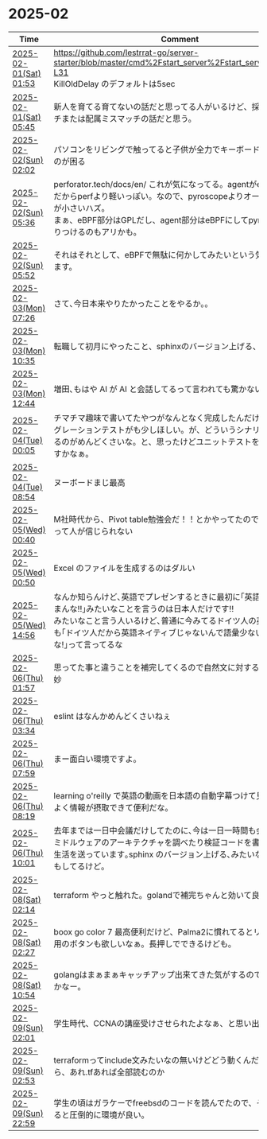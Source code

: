 # 2025-02

| Time | Comment |
| ----- | ------- |
| [2025-02-01(Sat) 01:53](https://bsky.app/profile/tokuhirom.bsky.social/post/3lh3fpopgq226) | https://github.com/lestrrat-go/server-starter/blob/master/cmd%2Fstart_server%2Fstart_server.go#L31-L31<br> KillOldDelay のデフォルトは5sec |
| [2025-02-01(Sat) 05:45](https://bsky.app/profile/tokuhirom.bsky.social/post/3lh3spy3lis26) | 新人を育てる育てないの話だと思ってる人がいるけど、採用ミスマッチまたは配属ミスマッチの話だと思う。 |
| [2025-02-02(Sun) 02:02](https://bsky.app/profile/tokuhirom.bsky.social/post/3lh5wpzai522n) | パソコンをリビングで触ってると子供が全力でキーボード叩いてくるのが困る |
| [2025-02-02(Sun) 05:36](https://bsky.app/profile/tokuhirom.bsky.social/post/3lh6coagmek2t) | perforator.tech/docs/en/ これが気になってる。agentがeBPF ベースだからperfより軽いっぽい。なので、pyroscopeよりオーバーヘッドが小さいハズ。<br>まぁ、eBPF部分はGPLだし、agent部分はeBPFにしてpyroscopeに送りつけるのもアリかも。
| [2025-02-02(Sun) 05:52](https://bsky.app/profile/tokuhirom.bsky.social/post/3lh6dllsjec2t) | それはそれとして、eBPFで無駄に何かしてみたいという気持ちはあります。 |
| [2025-02-03(Mon) 07:26](https://bsky.app/profile/tokuhirom.bsky.social/post/3lhazbvrtlc2g) | さて､今日本来やりたかったことをやるか｡｡ |
| [2025-02-03(Mon) 10:35](https://bsky.app/profile/tokuhirom.bsky.social/post/3lhbdufntgc2c) | 転職して初月にやったこと、sphinxのバージョン上げる、です。 |
| [2025-02-03(Mon) 12:44](https://bsky.app/profile/tokuhirom.bsky.social/post/3lhbl2nszhs2a) | 増田､もはや AI が AI と会話してるって言われても驚かない |
| [2025-02-04(Tue) 00:05](https://bsky.app/profile/tokuhirom.bsky.social/post/3lhcr3tk7zk2v) | チマチマ趣味で書いてたやつがなんとなく完成したんだけど、インテグレーションテストがも少しほしい。が、どういうシナリオかを考えるのがめんどくさいな。と、思ったけどユニットテストをもう少し足すかなぁ。 |
| [2025-02-04(Tue) 08:54](https://bsky.app/profile/tokuhirom.bsky.social/post/3lhdonlajg22b) | ヌーボードまじ最高 |
| [2025-02-05(Wed) 00:40](https://bsky.app/profile/tokuhirom.bsky.social/post/3lhfdjq53ac2b) | M社時代から、Pivot table勉強会だ！！とかやってたので、Excel 苦手って人が信じられない |
| [2025-02-05(Wed) 00:50](https://bsky.app/profile/tokuhirom.bsky.social/post/3lhfe3jbzos2j) | Excel のファイルを生成するのはダルい |
| [2025-02-05(Wed) 14:56](https://bsky.app/profile/tokuhirom.bsky.social/post/3lhgtemogss2q) | なんか知らんけど､英語でプレゼンするときに最初に｢英語が下手ですまんな!!｣みたいなことを言うのは日本人だけです!!<br>みたいなこと言う人いるけど､普通に今みてるドイツ人の英語プレゼンも｢ドイツ人だから英語ネイティブじゃないんで語彙少ないけどすまんな!｣って言ってるな |
| [2025-02-06(Thu) 01:57](https://bsky.app/profile/tokuhirom.bsky.social/post/3lhhybxmdvc27) | 思ってた事と違うことを補完してくるので自然文に対する copilot は微妙 |
| [2025-02-06(Thu) 03:34](https://bsky.app/profile/tokuhirom.bsky.social/post/3lhi5qklra22e) | eslint はなんかめんどくさいねぇ |
| [2025-02-06(Thu) 07:59](https://bsky.app/profile/tokuhirom.bsky.social/post/3lhimjl6nfc25) | まー面白い環境ですよ｡ |
| [2025-02-06(Thu) 08:19](https://bsky.app/profile/tokuhirom.bsky.social/post/3lhinntoyoc27) | learning o'reilly で英語の動画を日本語の自動字幕つけて見るの､効率よく情報が摂取できて便利だな｡ |
| [2025-02-06(Thu) 10:01](https://bsky.app/profile/tokuhirom.bsky.social/post/3lhitegxmic2b) | 去年までは一日中会議だけしてたのに､今は一日一時間も会議が無く､ミドルウェアのアーキテクチャを調べたり検証コードを書いたりする生活を送っています｡sphinx のバージョン上げる､みたいな泥臭い仕事もしてるけど｡ |
| [2025-02-08(Sat) 02:14](https://bsky.app/profile/tokuhirom.bsky.social/post/3lhn26dfrbk22) | terraform やっと触れた。golandで補完ちゃんと効いて良い。 |
| [2025-02-08(Sat) 02:27](https://bsky.app/profile/tokuhirom.bsky.social/post/3lhn2v2lwrs22) | boox go color 7 最高便利だけど、Palma2に慣れてるとリフレッシュ用のボタンも欲しいなぁ。長押しでできるけども。 |
| [2025-02-08(Sat) 10:54](https://bsky.app/profile/tokuhirom.bsky.social/post/3lhnxb65hds2f) | golangはまぁまぁキャッチアップ出来てきた気がするので、次はPHPかなー。 |
| [2025-02-09(Sun) 02:01](https://bsky.app/profile/tokuhirom.bsky.social/post/3lhpjwckwgc2c) | 学生時代、CCNAの講座受けさせられたよなぁ、と思い出す。 |
| [2025-02-09(Sun) 02:53](https://bsky.app/profile/tokuhirom.bsky.social/post/3lhpmth44qc2c) | terraformってinclude文みたいなの無いけどどう動くんだと思ってたら、あれ.tfあれば全部読むのか |
| [2025-02-09(Sun) 22:59](https://bsky.app/profile/tokuhirom.bsky.social/post/3lhrq7rz5cc2g) | 学生の頃はガラケーでfreebsdのコードを読んでたので、その頃に比べると圧倒的に環境が良い。 |
